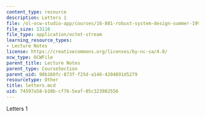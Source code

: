 ```yaml
---
content_type: resource
description: Letters 1
file: /ol-ocw-studio-app/courses/16-881-robust-system-design-summer-1998/74597a58b10bcf765eaf05c323982556_letters.mcd
file_size: 13116
file_type: application/octet-stream
learning_resource_types:
- Lecture Notes
license: https://creativecommons.org/licenses/by-nc-sa/4.0/
ocw_type: OCWFile
parent_title: Lecture Notes
parent_type: CourseSection
parent_uid: 98b160fc-873f-f25d-a146-4204891d5279
resourcetype: Other
title: letters.mcd
uid: 74597a58-b10b-cf76-5eaf-05c323982556
---
```

Letters 1